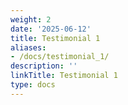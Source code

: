```yaml
---
weight: 2
date: '2025-06-12'
title: Testimonial 1
aliases:
- /docs/testimonial_1/
description: ''
linkTitle: Testimonial 1
type: docs
---
```


